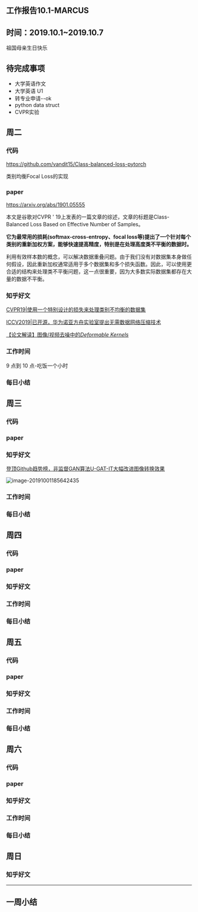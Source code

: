 ## 工作报告10.1-MARCUS



## 时间：2019.10.1~2019.10.7

祖国母亲生日快乐

## 待完成事项

- 大学英语作文
- 大学英语 U1
- 转专业申请--ok
- python data struct
- CVPR实验

## 周二

### 代码

https://github.com/vandit15/Class-balanced-loss-pytorch

类别均衡Focal Loss的实现

### paper

https://arxiv.org/abs/1901.05555

本文是谷歌对CVPR ' 19上发表的一篇文章的综述，文章的标题是Class-Balanced Loss Based on Effective Number of Samples。

**它为最常用的损耗(softmax-cross-entropy、focal loss等)提出了一个针对每个类别的重新加权方案，能够快速提高精度，特别是在处理高度类不平衡的数据时。**

利用有效样本数的概念，可以解决数据重叠问题。由于我们没有对数据集本身做任何假设，因此重新加权通常适用于多个数据集和多个损失函数。因此，可以使用更合适的结构来处理类不平衡问题，这一点很重要，因为大多数实际数据集都存在大量的数据不平衡。

### 知乎好文

[CVPR19|使用一个特别设计的损失来处理类别不均衡的数据集](https://www.zhuanzhi.ai/document/2a5eeb1c4f36fcac7d710635930f5fcb)

[ICCV2019|已开源，华为诺亚方舟实验室提出无需数据网络压缩技术](https://www.zhuanzhi.ai/document/870c066e4ca07f3da3b5b66e6163c643)

[【论文解读】图像/视频去噪中的*Deformable Kernels*](https://zhuanlan.zhihu.com/p/76791923)

### 工作时间

9 点到 10 点-吃饭一个小时

>
>
>

### 每日小结

## 周三

### 代码





### paper



### 知乎好文

[登顶Github趋势榜，非监督GAN算法U-GAT-IT大幅改进图像转换效果](http://mp.weixin.qq.com/s?__biz=MzIwMTE1NjQxMQ==&mid=2247487931&idx=1&sn=736b86113924776983075ce1926cc7ff&chksm=96f363efa184eaf94316106b81c21c73febbe53c724398aec889ec25a1c09bc70dcd202600ad&scene=21#wechat_redirect)

![image-20191001185642435](https://cy-1256894686.cos.ap-beijing.myqcloud.com/cy/2019-10-01-105643.png)

### 工作时间



### 每日小结

## 周四

### 代码



### paper



### 知乎好文



### 工作时间



### 每日小结

## 周五

### 代码



### paper



### 知乎好文



### 工作时间



### 每日小结



## 周六

### 代码



### paper



### 知乎好文



### 工作时间



### 每日小结

## 周日



### 知乎好文



------

## 一周小结

